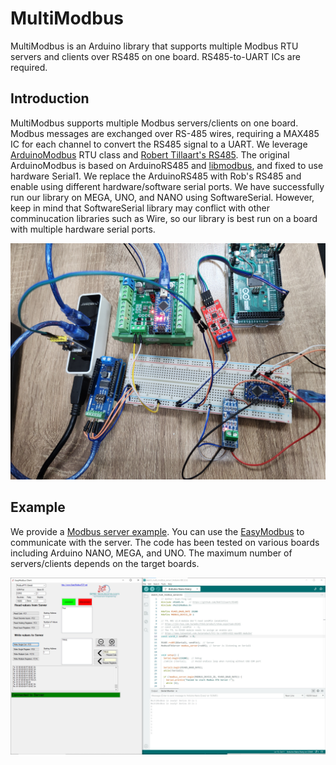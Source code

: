 # MultiModbus

MultiModbus is an Arduino library that supports multiple Modbus RTU servers and clients over RS485 on one board. RS485-to-UART ICs are required.

## Introduction

MultiModbus supports multiple Modbus servers/clients on one board. Modbus messages are exchanged over RS-485 wires, requiring a MAX485 IC for each channel to convert the RS485 signal to a UART. We leverage [ArduinoModbus](https://github.com/arduino-libraries/ArduinoModbus) RTU class and [Robert Tillaart's RS485](https://github.com/RobTillaart/RS485). The original ArduinoModbus is based on ArduinoRS485 and [libmodbus](https://libmodbus.org/), and fixed to use hardware Serial1. We replace the ArduinoRS485 with Rob's RS485 and enable using different hardware/software serial ports. We have successfully run our library on MEGA, UNO, and NANO using SoftwareSerial. However, keep in mind that SoftwareSerial library may conflict with other comminucation libraries such as Wire, so our library is best run on a board with multiple hardware serial ports.

<img src="./img/4_arduino_modbus_test.jpg">

## Example

We provide a [Modbus server example](sketch/sketch_multi_modbus_server/sketch_multi_modbus_server.ino). You can use the [EasyModbus](https://github.com/rossmann-engineering/EasyModbusTCP.NET) to communicate with the server. The code has been tested on various boards including Arduino NANO, MEGA, and UNO. The maximum number of servers/clients depends on the target boards.

<img src="./img/EasyModbusTest.jpg">
